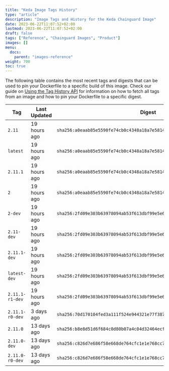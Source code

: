 ```yaml
---
title: "Keda Image Tags History"
type: "article"
description: "Image Tags and History for the Keda Chainguard Image"
date: 2023-06-22T11:07:52+02:00
lastmod: 2023-06-22T11:07:52+02:00
draft: false
tags: ["Reference", "Chainguard Images", "Product"]
images: []
menu:
  docs:
    parent: "images-reference"
weight: 700
toc: true
---
```


The following table contains the most recent tags and digests that can be used to pin your Dockerfile to a specific build of this image. Check our guide on [Using the Tag History API](/chainguard/chainguard-images/using-the-tag-history-api/) for information on how to fetch all tags from an image and how to pin your Dockerfile to a specific digest.

| Tag             | Last Updated | Digest                                                                    |
|-----------------|--------------|---------------------------------------------------------------------------|
| `2.11`          | 19 hours ago | `sha256:a0eaab85e5590fe74cb0c4348a18a7e5814f89b31919eaad3495ae29b937c99d` |
| `latest`        | 19 hours ago | `sha256:a0eaab85e5590fe74cb0c4348a18a7e5814f89b31919eaad3495ae29b937c99d` |
| `2.11.1`        | 19 hours ago | `sha256:a0eaab85e5590fe74cb0c4348a18a7e5814f89b31919eaad3495ae29b937c99d` |
| `2`             | 19 hours ago | `sha256:a0eaab85e5590fe74cb0c4348a18a7e5814f89b31919eaad3495ae29b937c99d` |
| `2-dev`         | 19 hours ago | `sha256:2fd09e303b63978094ab53f613dbf99e5e6b70a087162768f4da5922157a8ceb` |
| `2.11-dev`      | 19 hours ago | `sha256:2fd09e303b63978094ab53f613dbf99e5e6b70a087162768f4da5922157a8ceb` |
| `2.11.1-dev`    | 19 hours ago | `sha256:2fd09e303b63978094ab53f613dbf99e5e6b70a087162768f4da5922157a8ceb` |
| `latest-dev`    | 19 hours ago | `sha256:2fd09e303b63978094ab53f613dbf99e5e6b70a087162768f4da5922157a8ceb` |
| `2.11.1-r1-dev` | 19 hours ago | `sha256:2fd09e303b63978094ab53f613dbf99e5e6b70a087162768f4da5922157a8ceb` |
| `2.11.1-r0-dev` | 3 days ago   | `sha256:70d170104fed3a111f524e944321e77f3874cfa9bc4905d489cafa06d5f647b1` |
| `2.11.0`        | 13 days ago  | `sha256:b8e8d51d6f684c0d80b07a4c04d32464ecfe8e96fde4e28d4207ec49c73b8968` |
| `2.11.0-dev`    | 13 days ago  | `sha256:c826d7e686f58e668de764cfc1e1e768cc78211ba200c821deb9393fef6532f9` |
| `2.11.0-r0-dev` | 13 days ago  | `sha256:c826d7e686f58e668de764cfc1e1e768cc78211ba200c821deb9393fef6532f9` |

